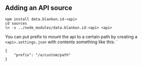 ## Adding an API source

```
npm install data.blankon.id-<api>
cd sources
ln -s ../node_modules/data.blankon.id-<api> <api>
```

You can put prefix to mount the api to a certain path by creating a `<api>.settings.json` with contents something like this:
`
```
{
    "prefix": "/a/custom/path"
}
```
